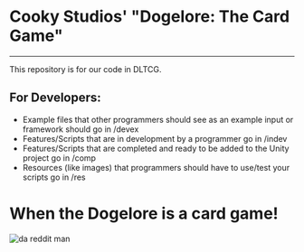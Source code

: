 # Cooky Studios' "Dogelore: The Card Game"
------
This repository is for our code in DLTCG.

## For Developers:

- Example files that other programmers should see as an example input or framework should go in /devex
- Features/Scripts that are in development by a programmer go in /indev
- Features/Scripts that are completed and ready to be added to the Unity project go in /comp
- Resources (like images) that programmers should have to use/test your scripts go in /res

# When the Dogelore is a card game!
![da reddit man](https://i.redd.it/48guo6yt94z51.jpg)
